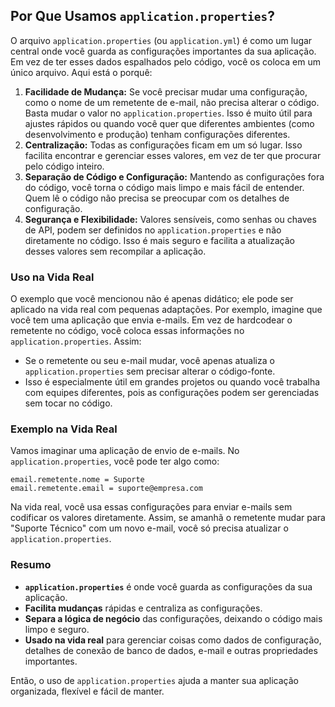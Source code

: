 ## Por Que Usamos `application.properties`?

O arquivo `application.properties` (ou `application.yml`) é como um lugar central onde você guarda as configurações importantes da sua aplicação. Em vez de ter esses dados espalhados pelo código, você os coloca em um único arquivo. Aqui está o porquê:

1. **Facilidade de Mudança:**
Se você precisar mudar uma configuração, como o nome de um remetente de e-mail, não precisa alterar o código. Basta mudar o valor no `application.properties`. Isso é muito útil para ajustes rápidos ou quando você quer que diferentes ambientes (como desenvolvimento e produção) tenham configurações diferentes.
2. **Centralização:**
Todas as configurações ficam em um só lugar. Isso facilita encontrar e gerenciar esses valores, em vez de ter que procurar pelo código inteiro.
3. **Separação de Código e Configuração:**
Mantendo as configurações fora do código, você torna o código mais limpo e mais fácil de entender. Quem lê o código não precisa se preocupar com os detalhes de configuração.
4. **Segurança e Flexibilidade:**
Valores sensíveis, como senhas ou chaves de API, podem ser definidos no `application.properties` e não diretamente no código. Isso é mais seguro e facilita a atualização desses valores sem recompilar a aplicação.

### Uso na Vida Real

O exemplo que você mencionou não é apenas didático; ele pode ser aplicado na vida real com pequenas adaptações. Por exemplo, imagine que você tem uma aplicação que envia e-mails. Em vez de hardcodear o remetente no código, você coloca essas informações no `application.properties`. Assim:

- Se o remetente ou seu e-mail mudar, você apenas atualiza o `application.properties` sem precisar alterar o código-fonte.
- Isso é especialmente útil em grandes projetos ou quando você trabalha com equipes diferentes, pois as configurações podem ser gerenciadas sem tocar no código.

### Exemplo na Vida Real

Vamos imaginar uma aplicação de envio de e-mails. No `application.properties`, você pode ter algo como:

```
email.remetente.nome = Suporte
email.remetente.email = suporte@empresa.com
```

Na vida real, você usa essas configurações para enviar e-mails sem codificar os valores diretamente. Assim, se amanhã o remetente mudar para "Suporte Técnico" com um novo e-mail, você só precisa atualizar o `application.properties`.

### Resumo

- **`application.properties`** é onde você guarda as configurações da sua aplicação.
- **Facilita mudanças** rápidas e centraliza as configurações.
- **Separa a lógica de negócio** das configurações, deixando o código mais limpo e seguro.
- **Usado na vida real** para gerenciar coisas como dados de configuração, detalhes de conexão de banco de dados, e-mail e outras propriedades importantes.

Então, o uso de `application.properties` ajuda a manter sua aplicação organizada, flexível e fácil de manter.